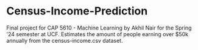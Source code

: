 # Census-Income-Prediction
Final project for CAP 5610 - Machine Learning by Akhil Nair for the Spring '24 semester at UCF. Estimates the amount of people earning over $50k annually from the census-income.csv dataset.
